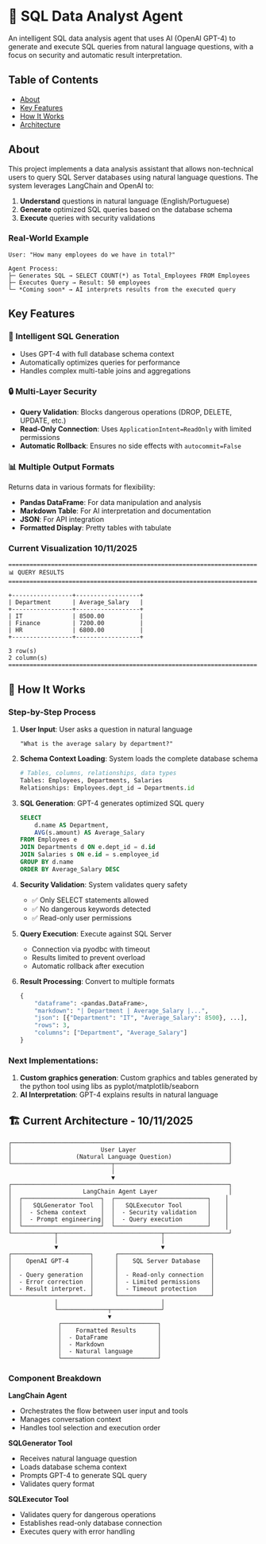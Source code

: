 # 🤖 SQL Data Analyst Agent

An intelligent SQL data analysis agent that uses AI (OpenAI GPT-4) to generate and execute SQL queries from natural language questions, with a focus on security and automatic result interpretation.

## Table of Contents

- [About](#about)
- [Key Features](#key-features)
- [How It Works](#how-it-works)
- [Architecture](#architecture)

## About

This project implements a data analysis assistant that allows non-technical users to query SQL Server databases using natural language questions. The system leverages LangChain and OpenAI to:

1. **Understand** questions in natural language (English/Portuguese)
2. **Generate** optimized SQL queries based on the database schema
3. **Execute** queries with security validations

### Real-World Example

```
User: "How many employees do we have in total?"

Agent Process:
├─ Generates SQL → SELECT COUNT(*) as Total_Employees FROM Employees
├─ Executes Query → Result: 50 employees
└─ *Coming soon* → AI interprets results from the executed query
```

## Key Features

### 🧠 Intelligent SQL Generation
- Uses GPT-4 with full database schema context
- Automatically optimizes queries for performance
- Handles complex multi-table joins and aggregations

### 🔒 Multi-Layer Security
- **Query Validation**: Blocks dangerous operations (DROP, DELETE, UPDATE, etc.)
- **Read-Only Connection**: Uses `ApplicationIntent=ReadOnly` with limited permissions
- **Automatic Rollback**: Ensures no side effects with `autocommit=False`

### 📊 Multiple Output Formats
Returns data in various formats for flexibility:
- **Pandas DataFrame**: For data manipulation and analysis
- **Markdown Table**: For AI interpretation and documentation
- **JSON**: For API integration
- **Formatted Display**: Pretty tables with tabulate

### Current Visualization 10/11/2025
```
======================================================================
📊 QUERY RESULTS
======================================================================

+-----------------+------------------+
| Department      | Average_Salary   |
+-----------------+------------------+
| IT              | 8500.00          |
| Finance         | 7200.00          |
| HR              | 6800.00          |
+-----------------+------------------+

3 row(s) 
2 column(s)
======================================================================
```

## 🔄 How It Works

### Step-by-Step Process

1. **User Input**: User asks a question in natural language
   ```
   "What is the average salary by department?"
   ```

2. **Schema Context Loading**: System loads the complete database schema
   ```python
   # Tables, columns, relationships, data types
   Tables: Employees, Departments, Salaries
   Relationships: Employees.dept_id → Departments.id
   ```

3. **SQL Generation**: GPT-4 generates optimized SQL query
   ```sql
   SELECT 
       d.name AS Department,
       AVG(s.amount) AS Average_Salary
   FROM Employees e
   JOIN Departments d ON e.dept_id = d.id
   JOIN Salaries s ON e.id = s.employee_id
   GROUP BY d.name
   ORDER BY Average_Salary DESC
   ```

4. **Security Validation**: System validates query safety
   - ✅ Only SELECT statements allowed
   - ✅ No dangerous keywords detected
   - ✅ Read-only user permissions

5. **Query Execution**: Execute against SQL Server
   - Connection via pyodbc with timeout
   - Results limited to prevent overload
   - Automatic rollback after execution

6. **Result Processing**: Convert to multiple formats
   ```python
   {
       "dataframe": <pandas.DataFrame>,
       "markdown": "| Department | Average_Salary |...",
       "json": [{"Department": "IT", "Average_Salary": 8500}, ...],
       "rows": 3,
       "columns": ["Department", "Average_Salary"]
   }
   ```


### Next Implementations:

1. **Custom graphics generation**: Custom graphics and tables generated by the python tool using libs as pyplot/matplotlib/seaborn 
2. **AI Interpretation**: GPT-4 explains results in natural language

## 🏗️ Current Architecture - 10/11/2025

```
┌─────────────────────────────────────────────────────────────┐
│                         User Layer                          │
│                  (Natural Language Question)                │
└────────────────────────────┬────────────────────────────────┘
                             │
                             ▼
┌─────────────────────────────────────────────────────────────┐
│                    LangChain Agent Layer                    │
│  ┌──────────────────────┐  ┌──────────────────────────┐    │
│  │   SQLGenerator Tool  │  │   SQLExecutor Tool       │    │
│  │  - Schema context    │  │  - Security validation   │    │
│  │  - Prompt engineering│  │  - Query execution       │    │
│  └──────────────────────┘  └──────────────────────────┘    │
└────────────┬─────────────────────────────┬──────────────────┘
             │                             │
             ▼                             ▼
┌──────────────────────┐      ┌──────────────────────────┐
│    OpenAI GPT-4      │      │    SQL Server Database   │
│                      │      │                          │
│  - Query generation  │      │  - Read-only connection  │
│  - Error correction  │      │  - Limited permissions   │
│  - Result interpret. │      │  - Timeout protection    │
└──────────────────────┘      └──────────────────────────┘
             │                             │
             └──────────────┬──────────────┘
                            ▼
              ┌───────────────────────────┐
              │    Formatted Results      │
              │  - DataFrame              │
              │  - Markdown               │
              │  - Natural language       │
              └───────────────────────────┘
```

### Component Breakdown

**LangChain Agent**
- Orchestrates the flow between user input and tools
- Manages conversation context
- Handles tool selection and execution order

**SQLGenerator Tool**
- Receives natural language question
- Loads database schema context
- Prompts GPT-4 to generate SQL query
- Validates query format

**SQLExecutor Tool**
- Validates query for dangerous operations
- Establishes read-only database connection
- Executes query with error handling